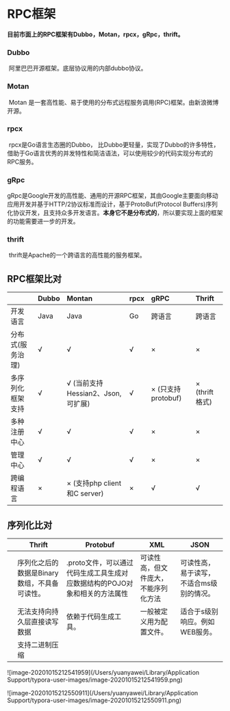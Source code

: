 # RPC框架

​		**目前市面上的RPC框架有Dubbo，Motan，rpcx，gRpc，thrift。**

### Dubbo

​		阿里巴巴开源框架。底层协议用的内部dubbo协议。

### Motan

​		Motan 是一套高性能、易于使用的分布式远程服务调用(RPC)框架。由新浪微博开源。

### rpcx

​		rpcx是Go语言生态圈的Dubbo， 比Dubbo更轻量，实现了Dubbo的许多特性，借助于Go语言优秀的并发特性和简洁语法，可以使用较少的代码实现分布式的RPC服务。

### gRpc

​		gRpc是Google开发的高性能、通用的开源RPC框架，其由Google主要面向移动应用开发并基于HTTP/2协议标准而设计，基于ProtoBuf(Protocol Buffers)序列化协议开发，且支持众多开发语言。**本身它不是分布式的**，所以要实现上面的框架的功能需要进一步的开发。

### thrift

​		thrift是Apache的一个跨语言的高性能的服务框架。

## RPC框架比对

|                  | Dubbo | Montan                            | rpcx | gRPC               | Thrift         |
| :--------------- | :---- | :-------------------------------- | :--- | :----------------- | :------------- |
| 开发语言         | Java  | Java                              | Go   | 跨语言             | 跨语言         |
| 分布式(服务治理) | √     | √                                 | √    | ×                  | ×              |
| 多序列化框架支持 | √     | √ (当前支持Hessian2、Json,可扩展) | √    | × (只支持protobuf) | × (thrift格式) |
| 多种注册中心     | √     | √                                 | √    | ×                  | ×              |
| 管理中心         | √     | √                                 | √    | ×                  | ×              |
| 跨编程语言       | ×     | × (支持php client和C server)      | ×    | √                  | √              |

## 序列化比对

|      | Thrift                                       | Protobuf                                                     | XML                                  | JSON                                     |
| ---- | -------------------------------------------- | ------------------------------------------------------------ | ------------------------------------ | ---------------------------------------- |
|      | 序列化之后的数据是Binary数组，不具备可读性。 | .proto文件，可以通过代码生成工具生成对应数据结构的POJO对象和相关的方法属性 | 可读性高，但文件庞大，不能序列化方法 | 可读性高，易于读写，不适合ms级别的情况。 |
|      | 无法支持向持久层直接读写数据                 | 依赖于代码生成工具。                                         | 一般被定义用为配置文件。             | 适合于s级别响应。例如WEB服务。           |
|      | 支持二进制压缩                               |                                                              |                                      |                                          |

![image-20201015212541959](/Users/yuanyawei/Library/Application Support/typora-user-images/image-20201015212541959.png)

![image-20201015212550911](/Users/yuanyawei/Library/Application Support/typora-user-images/image-20201015212550911.png)